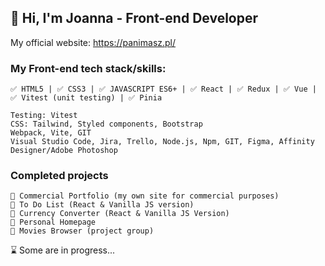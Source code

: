 ## 👋  Hi, I'm Joanna - Front-end Developer 
My official website:
https://panimasz.pl/

### My Front-end tech stack/skills:
```
✅ HTML5 | ✅ CSS3 | ✅ JAVASCRIPT ES6+ | ✅ React | ✅ Redux | ✅ Vue | ✅ Vitest (unit testing) | ✅ Pinia
```
```
Testing: Vitest
CSS: Tailwind, Styled components, Bootstrap
Webpack, Vite, GIT
Visual Studio Code, Jira, Trello, Node.js, Npm, GIT, Figma, Affinity Designer/Adobe Photoshop
```

### Completed projects
```
📁 Commercial Portfolio (my own site for commercial purposes)
📁 To Do List (React & Vanilla JS version)
📁 Currency Converter (React & Vanilla JS Version)
📁 Personal Homepage
📁 Movies Browser (project group)
```
⌛ Some are in progress...
